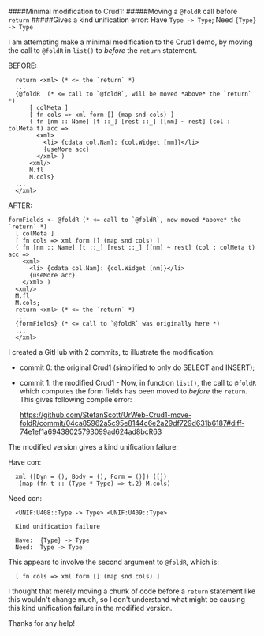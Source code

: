 ####Minimal modification to Crud1:
#####Moving a `@foldR` call before `return` 
#####Gives a kind unification error: Have `Type -> Type`; Need `{Type} -> Type`  

I am attempting make a minimal modification to the Crud1 demo, by moving the call to `@foldR` in `list()` to *before* the `return` statement.

BEFORE:
```
  return <xml> (* <= the `return` *)
  ...
  {@foldR  (* <= call to `@foldR`, will be moved *above* the `return` *)
      [ colMeta ] 
      [ fn cols => xml form [] (map snd cols) ]
      ( fn [nm :: Name] [t ::_] [rest ::_] [[nm] ~ rest] (col : colMeta t) acc => 
        <xml>
          <li> {cdata col.Nam}: {col.Widget [nm]}</li>
          {useMore acc}
        </xml> )
      <xml/>
      M.fl 
      M.cols} 
  ...
  </xml>
```
AFTER:
```
formFields <- @foldR (* <= call to `@foldR`, now moved *above* the `return` *)
  [ colMeta ] 
  [ fn cols => xml form [] (map snd cols) ]
  ( fn [nm :: Name] [t ::_] [rest ::_] [[nm] ~ rest] (col : colMeta t) acc => 
    <xml>
      <li> {cdata col.Nam}: {col.Widget [nm]}</li>
      {useMore acc}
    </xml> )
  <xml/>
  M.fl 
  M.cols;
  return <xml> (* <= the `return` *)
  ...
  {formFields} (* <= call to `@foldR` was originally here *)
  ...
  </xml>
```
I created a GitHub with 2 commits, to illustrate the modification:

  - commit 0: the original Crud1 (simplified to only do SELECT and INSERT); 

  - commit 1: the modified Crud1 - Now, in function `list()`, the call to `@foldR` which computes the form fields has been moved to *before* the `return`. This gives following compile error:

    https://github.com/StefanScott/UrWeb-Crud1-move-foldR/commit/04ca85962a5c95e8144c6e2a29df729d631b6187#diff-74e1ef1a69438025793099ad624ad8bcR63

The modified version gives a kind unification failure:

  Have con: 
```
  xml ([Dyn = (), Body = (), Form = ()]) ([])
   (map (fn t :: (Type * Type) => t.2) M.cols)
```
  Need con:  
```
  <UNIF:U408::Type -> Type> <UNIF:U409::Type>

  Kind unification failure

  Have:  {Type} -> Type
  Need:  Type -> Type
```
This appears to involve the second argument to `@foldR`, which is:
```
  [ fn cols => xml form [] (map snd cols) ]
```
I thought that merely moving a chunk of code before a `return` statement like this wouldn't change much, so I don't understand what might be causing this kind unification failure in the modified version.

Thanks for any help!
